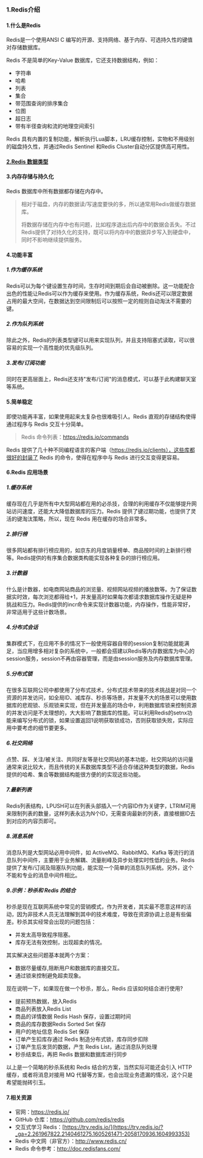 ### 1.Redis介绍

#### 1.什么是Redis

Redis是一个使用ANSI C 编写的开源、支持网络、基于内存、可选持久性的键值对存储数据库。

Redis 不是简单的Key-Value 数据库，它还支持数据结构，例如：

- 字符串
- 哈希
- 列表
- 集合
- 带范围查询的排序集合
- 位图
- 超日志
- 带有半径查询和流的地理空间索引

Redis 具有内置的复制功能，解析执行Lua脚本，LRU缓存控制，实物和不用级别的磁盘持久性，并通过Redis Sentinel 和Redis Cluster自动分区提供高可用性。

#### [2.Redis 数据类型](https://www.runoob.com/redis/redis-data-types.html)

#### 3.内存存储与持久化

Redis 数据库中所有数据都存储在内存中。

> 相对于磁盘，内存的数据读/写速度要快的多，所以通常用Redis做缓存数据库。
>
> 将数据存储在内存中也有问题，比如程序退出后内存中的数据会丢失。不过Redis提供了对持久化的支持，既可以将内存中的数据异步写入到硬盘中，同时不影响继续提供服务。

#### 4.功能丰富

##### 1.作为缓存系统

Redis可以为每个键设置生存时间，生存时间到期后会自动被删除。这一功能配合出色的性能让Redis可以作为缓存来使用。作为缓存系统，Redis还可以限定数据占用的最大空间，在数据达到空间限制后可以按照一定的规则自动淘汰不需要的键。

##### 2.作为队列系统

除此之外，Redis的列表类型键可以用来实现队列，并且支持阻塞式读取，可以很容易的实现一个高性能的优先级队列。

##### 3.发布/订阅功能

同时在更高层面上，Redis还支持"发布/订阅"的消息模式，可以基于此构建聊天室等系统。

#### 5.简单稳定

即使功能再丰富，如果使用起来太复杂也很难吸引人。Redis 直观的存储结构使得通过程序与 Redis 交互十分简单。

> Redis 命令列表：https://redis.io/commands

Redis 提供了几十种不同编程语言的客户端（https://redis.io/clients），这些库都很好的封装了 Redis 的命令，使得在程序中与 Redis 进行交互变得更容易。

#### 6.Redis 应用场景

##### **1.缓存系统**

缓存现在几乎是所有中大型网站都在用的必杀技，合理的利用缓存不仅能够提升网站访问速度，还能大大降低数据库的压力。Redis 提供了键过期功能，也提供了灵活的键淘汰策略，所以，现在 Redis 用在缓存的场合非常多。

##### **2.排行榜**

很多网站都有排行榜应用的，如京东的月度销量榜单、商品按时间的上新排行榜等。Redis提供的有序集合数据类构能实现各种复杂的排行榜应用。

##### **3.计数器**

什么是计数器，如电商网站商品的浏览量、视频网站视频的播放数等。为了保证数据实时效，每次浏览都得给+1，并发量高时如果每次都请求数据库操作无疑是种挑战和压力。Redis提供的incr命令来实现计数器功能，内存操作，性能非常好，非常适用于这些计数场景。

##### **4.分布式会话**

集群模式下，在应用不多的情况下一般使用容器自带的session复制功能就能满足，当应用增多相对复杂的系统中，一般都会搭建以Redis等内存数据库为中心的session服务，session不再由容器管理，而是由session服务及内存数据库管理。

##### **5.分布式锁**

在很多互联网公司中都使用了分布式技术，分布式技术带来的技术挑战是对同一个资源的并发访问，如全局ID、减库存、秒杀等场景，并发量不大的场景可以使用数据库的悲观锁、乐观锁来实现，但在并发量高的场合中，利用数据库锁来控制资源的并发访问是不太理想的，大大影响了数据库的性能。可以利用Redis的setnx功能来编写分布式的锁，如果设置返回1说明获取锁成功，否则获取锁失败，实际应用中要考虑的细节要更多。

##### **6.社交网络**

点赞、踩、关注/被关注、共同好友等是社交网站的基本功能，社交网站的访问量通常来说比较大，而且传统的关系数据库类型不适合存储这种类型的数据，Redis提供的哈希、集合等数据结构能很方便的的实现这些功能。

##### **7.最新列表**

Redis列表结构，LPUSH可以在列表头部插入一个内容ID作为关键字，LTRIM可用来限制列表的数量，这样列表永远为N个ID，无需查询最新的列表，直接根据ID去到对应的内容页即可。

##### **8.消息系统**

消息队列是大型网站必用中间件，如 ActiveMQ、RabbitMQ、Kafka 等流行的消息队列中间件，主要用于业务解耦、流量削峰及异步处理实时性低的业务。Redis 提供了发布/订阅及阻塞队列功能，能实现一个简单的消息队列系统。另外，这个不能和专业的消息中间件相比。

##### 9.**示例：秒杀和 Redis 的结合**

秒杀是现在互联网系统中常见的营销模式，作为开发者，其实最不愿意这样的活动，因为非技术人员无法理解到其中的技术难度，导致在资源协调上总是有些偏差。秒杀其实经常会出现的问题包括：

- 并发太高导致程序阻塞。
- 库存无法有效控制，出现超卖的情况。

其实解决这些问题基本就两个方案：

- 数据尽量缓存,阻断用户和数据库的直接交互。
- 通过锁来控制避免超卖现象。

现在说明一下，如果现在做一个秒杀，那么，Redis 应该如何结合进行使用?

- 提前预热数据，放入Redis
- 商品列表放入Redis List
- 商品的详情数据 Redis Hash 保存，设置过期时间
- 商品的库存数据Redis Sorted Set 保存
- 用户的地址信息 Redis Set 保存
- 订单产生扣库存通过 Redis 制造分布式锁，库存同步扣除
- 订单产生后发货的数据，产生 Redis List，通过消息队列处理
- 秒杀结束后，再把 Redis 数据和数据库进行同步

以上是一个简略的秒杀系统和 Redis 结合的方案，当然实际可能还会引入 HTTP 缓存，或者将消息对接用 MQ 代替等方案，也会出现业务遗漏的情况，这个只是希望能抛砖引玉。

#### 7.相关资源

- 官网：https://redis.io/
- GitHub 仓库：https://github.com/redis/redis
- 交互式学习 Redis：[https://try.redis.io/](https://try.redis.io/?_ga=2.261967822.2140461275.1605261471-2058170936.1604993353)
- Redis 中文网（非官方）：http://www.redis.cn/
- Redis 命令参考：http://doc.redisfans.com/




